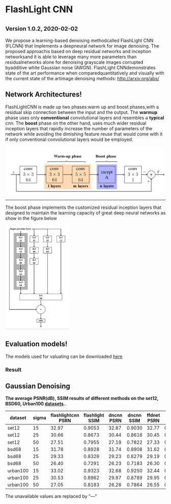 # FlashLight CNN
<small>Version 1.0.2, 2020-02-02</small>
---
 We propose  a  learning-based  denoising  methodcalled  FlashLight  CNN  (FLCNN)  that  implements  a  deepneural network for image denoising. The proposed approachis based on  deep residual networks and inception  networksand it is able to leverage many more parameters than residualnetworks alone for denoising grayscale images corrupted byadditive  white  Gaussian  noise  (AWGN).  FlashLight  CNNdemonstrates  state  of  the  art  performance  when  comparedquantitatively  and  visually  with  the  current  state  of  the  artimage denoising methods:
 http://arxiv.org/abs/
## Network Architectures!
FlashLightCNN  is  made  up  two  phases:warm up and boost phases,with a residual skip connection between the input and the output.
 The __warmup__ phase uses only __conventional__ convolutional layers and resembles a __typical__  cnn. The __boost__ phase on the other hand, uses much wider residual inception layers that rapidly increase the number of parameters of the network  while avoiding the dimishing feature reuse that would come with it if only conventional convolutional layers would be employed.

<img src="figures/flashlightCNN.png" width="800px"/>

---
The boost phase implements the customized residual inception layers that designed to maintain the learning capacity of great deep neural networks as show in the figure below


<img src="figures/inception_modules.png" width="200"/>



## Evaluation models!
The models used for valuating can be downloaded  [here](./evaluation_models)


### Result
## Gaussian Denoising
**The average PSNR(dB), SSIM results of different methods on the set12, BSD60, Urban100 [datasets](./datasets).**.

| dataset  | sigma | flashlightcnn PSRN | flashlight SSIM | dncnn PSRN  | dncnn SSIM| ffdnet PSRN| ffdnet SSIM | bm3d PSRN  | bm3d SSIM | ircnn PSRN  | ircnn SSIM | hrlnet | hrlnetssim |
|----------|-------|---------------|-------------------|--------|-----------|--------|------------|--------|----------|--------|-----------|--------|------------|
| set12    | 15    | 32\.97        | 0\.9053           | 32\.87 | 0\.9030   | 32\.77 | 0\.9033    | 32\.41 | 0\.8959  | 32\.77 | 0\.9009   | \-     | \-         |
| set12    | 25    | 30\.66        | 0\.8673           | 30\.44 | 0\.8616   | 30\.45 | 0\.8639    | 30\.00 | 0\.8505  | 30\.38 | 0\.8597   | 30\.46 | 0\.8368    |
| set12    | 50    | 27\.51        | 0\.7955           | 27\.19 | 0\.7822   | 27\.33 | 0\.7896    | 26\.76 | 0\.7660  | 27\.14 | 0\.7795   | 27\.29 | 0\.7369    |
| bsd68    | 15    | 31\.78        | 0\.8928           | 31\.74 | 0\.8908   | 31\.62 | 0\.8902    | 31\.13 | 0\.8741  | 31\.63 | 0\.8881   | \-     | \-         |
| bsd68    | 25    | 29\.33        | 0\.8326           | 29\.23 | 0\.8279   | 29\.19 | 0\.8290    | 28\.61 | 0\.8024  | 29\.14 | 0\.8247   | 29\.14 | 0\.8238    |
| bsd68    | 50    | 26\.40        | 0\.7291           | 26\.23 | 0\.7183   | 26\.30 | 0\.7242    | 25\.69 | 0\.6881  | 26\.18 | 0\.7162   | 26\.16 | 0\.7143    |
| urban100 | 15    | 33\.02        | 0\.9323           | 32\.68 | 0\.9250   | 32\.44 | 0\.9277    | 32\.40 | 0\.9232  | 32\.49 | 0\.9244   | \-     | \-         |
| urban100 | 25    | 30\.53        | 0\.8962           | 29\.97 | 0\.8789   | 29\.95 | 0\.8895    | 29\.77 | 0\.8790  | 29\.82 | 0\.8839   | \-     | \-         |
| urban100 | 50    | 27\.05        | 0\.8183           | 26\.28 | 0\.7864   | 26\.55 | 0\.8060    | 26\.08 | 0\.7797  | 26\.24 | 0\.7927   | \-     | \-         |


The unavailable values are replaced by ”—”



